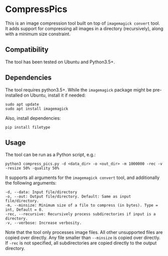 # CompressPics

This is an image compression tool built on top of `imagemagick convert` tool. It adds support for compressing all images in a directory (recursively), along with a minimum size constraint.

## Compatibility

The tool has been tested on Ubuntu and Python3.5+.

## Dependencies

The tool requires python3.5+. While the `imagemagick` package might be pre-installed on Ubuntu, install it if needed:
```
sudo apt update
sudo apt install imagemagick
```
Also, install dependencies:
```
pip install filetype
```

## Usage

The tool can be run as a Python script, e.g.:
```
python3 compress_pics.py -d <data_dir> -o <out_dir> -m 1000000 -rec -v -resize 50% -quality 50%
```
It supports all arguments for the `imagemagick convert` tool, and additionally the following arguments:
```
-d, --data: Input file/directory
-o, --out: Output file/directory. Default: Same as input file/directory.
-m, --minsize: Minimum size of a file to compress (in bytes). Type = int, Default = 0.
-rec, --recursive: Recursively process subdirectories if input is a directory.
-v, --verbose: Increase verbosity.
```

Note that the tool only processes image files. All other unsupported files are copied over directly. Any file smaller than `--minsize` is copied over directly. If `-rec` is not specified, all subdirectories are copied directly to the output directory.